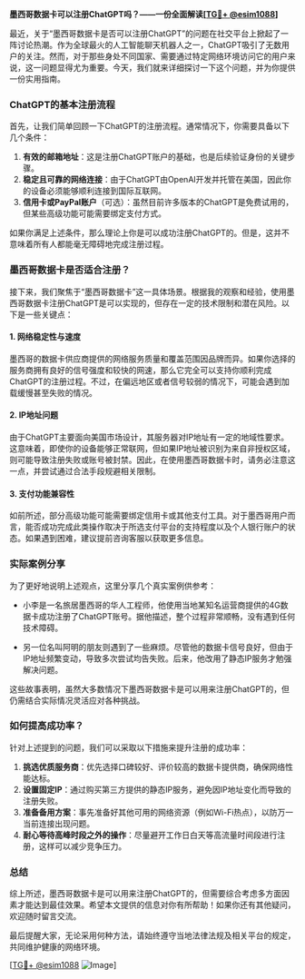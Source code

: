 **墨西哥数据卡可以注册ChatGPT吗？——一份全面解读[[TG💪+ @esim1088](https://t.me/s/esim1088)]**

最近，关于“墨西哥数据卡是否可以注册ChatGPT”的问题在社交平台上掀起了一阵讨论热潮。作为全球最火的人工智能聊天机器人之一，ChatGPT吸引了无数用户的关注。然而，对于那些身处不同国家、需要通过特定网络环境访问它的用户来说，这一问题显得尤为重要。今天，我们就来详细探讨一下这个问题，并为你提供一份实用指南。

### ChatGPT的基本注册流程

首先，让我们简单回顾一下ChatGPT的注册流程。通常情况下，你需要具备以下几个条件：

1. **有效的邮箱地址**：这是注册ChatGPT账户的基础，也是后续验证身份的关键步骤。
2. **稳定且可靠的网络连接**：由于ChatGPT由OpenAI开发并托管在美国，因此你的设备必须能够顺利连接到国际互联网。
3. **信用卡或PayPal账户**（可选）：虽然目前许多版本的ChatGPT是免费试用的，但某些高级功能可能需要绑定支付方式。

如果你满足上述条件，那么理论上你是可以成功注册ChatGPT的。但是，这并不意味着所有人都能毫无障碍地完成注册过程。

### 墨西哥数据卡是否适合注册？

接下来，我们聚焦于“墨西哥数据卡”这一具体场景。根据我的观察和经验，使用墨西哥数据卡注册ChatGPT是可以实现的，但存在一定的技术限制和潜在风险。以下是一些关键点：

#### 1. 网络稳定性与速度

墨西哥的数据卡供应商提供的网络服务质量和覆盖范围因品牌而异。如果你选择的服务商拥有良好的信号强度和较快的网速，那么它完全可以支持你顺利完成ChatGPT的注册过程。不过，在偏远地区或者信号较弱的情况下，可能会遇到加载缓慢甚至失败的情况。

#### 2. IP地址问题

由于ChatGPT主要面向美国市场设计，其服务器对IP地址有一定的地域性要求。这意味着，即使你的设备能够正常联网，但如果IP地址被识别为来自非授权区域，则可能导致注册失败或账号被封禁。因此，在使用墨西哥数据卡时，请务必注意这一点，并尝试通过合法手段规避相关限制。

#### 3. 支付功能兼容性

如前所述，部分高级功能可能需要绑定信用卡或其他支付工具。对于墨西哥用户而言，能否成功完成此类操作取决于所选支付平台的支持程度以及个人银行账户的状态。如果遇到困难，建议提前咨询客服以获取更多信息。

### 实际案例分享

为了更好地说明上述观点，这里分享几个真实案例供参考：

- 小李是一名旅居墨西哥的华人工程师，他使用当地某知名运营商提供的4G数据卡成功注册了ChatGPT账号。据他描述，整个过程非常顺畅，没有遇到任何技术障碍。
  
- 另一位名叫阿明的朋友则遇到了一些麻烦。尽管他的数据卡信号良好，但由于IP地址频繁变动，导致多次尝试均告失败。后来，他改用了静态IP服务才勉强解决问题。

这些故事表明，虽然大多数情况下墨西哥数据卡是可以用来注册ChatGPT的，但仍需结合实际情况灵活应对各种挑战。

### 如何提高成功率？

针对上述提到的问题，我们可以采取以下措施来提升注册的成功率：

1. **挑选优质服务商**：优先选择口碑较好、评价较高的数据卡提供商，确保网络性能达标。
2. **设置固定IP**：通过购买第三方提供的静态IP服务，避免因IP地址变化而导致的注册失败。
3. **准备备用方案**：事先准备好其他可用的网络资源（例如Wi-Fi热点），以防万一当前连接出现问题。
4. **耐心等待高峰时段之外的操作**：尽量避开工作日白天等高流量时间段进行注册，这样可以减少竞争压力。

### 总结

综上所述，墨西哥数据卡是可以用来注册ChatGPT的，但需要综合考虑多方面因素才能达到最佳效果。希望本文提供的信息对你有所帮助！如果你还有其他疑问，欢迎随时留言交流。

最后提醒大家，无论采用何种方法，请始终遵守当地法律法规及相关平台的规定，共同维护健康的网络环境。

[[TG💪+ @esim1088](https://t.me/s/esim1088) ![Image](https://i.postimg.cc/4NQfJmqS/Snipaste-2025-05-13-00-14-12.png)]